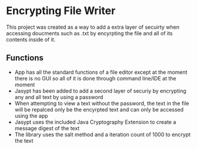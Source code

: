 # Encrypting File Writer

This project was created as a way to add a extra layer of secuirty when accessing doucments such as .txt by encyrpting the file and all of its contents inside of it.

## Functions
* App has all the standard functions of a file editor except at the moment there is no GUI so all of it is done through command line/IDE at the moment
* Jasypt has been added to add a second layer of securiy by encrypting any and all text by using a password
* When attempting to view a text without the password, the text in the file will be repalced only be the encyrpted text and can only be accessed using the app
* Jasypt uses the included Java Cryptography Extension to create a message digest of the text
* The library uses the salt method and a iteration count of 1000 to encrypt the text
